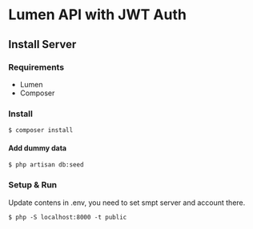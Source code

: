 # Lumen API with JWT Auth


## Install Server

### Requirements

  - Lumen
  - Composer

### Install

    $ composer install

#### Add dummy data

    $ php artisan db:seed

### Setup & Run

Update contens in .env, you need to set smpt server and account there. 

    $ php -S localhost:8000 -t public


